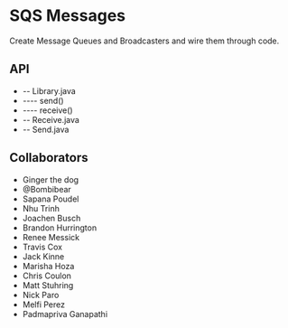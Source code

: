 # SQS Messages
Create Message Queues and Broadcasters and wire them through code.

## API 
* -- Library.java
* ---- send()
* ---- receive()
* -- Receive.java
* -- Send.java


## Collaborators
- Ginger the dog
- @Bombibear
- Sapana Poudel
- Nhu Trinh
- Joachen Busch
- Brandon Hurrington
- Renee Messick
- Travis Cox
- Jack Kinne
- Marisha Hoza
- Chris Coulon
- Matt Stuhring
- Nick Paro
- Melfi Perez
- Padmapriva Ganapathi